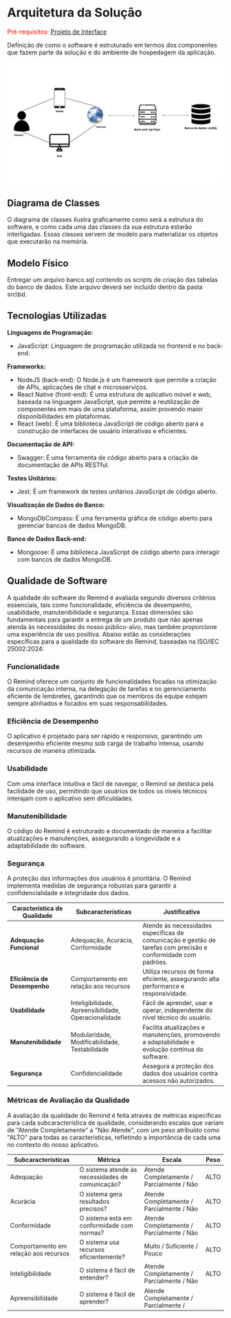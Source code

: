 # Arquitetura da Solução

<span style="color:red">Pré-requisitos: <a href="3-Projeto de Interface.md"> Projeto de Interface</a></span>

Definição de como o software é estruturado em termos dos componentes que fazem parte da solução e do ambiente de hospedagem da aplicação.

![Arquitetura da Solução](https://github.com/ICEI-PUC-Minas-PMV-ADS/pmv-ads-2024-1-e4-proj-infra-t4-g5-remind/blob/main/docs/img/Arquitetura-de-solucao.png)

## Diagrama de Classes

O diagrama de classes ilustra graficamente como será a estrutura do software, e como cada uma das classes da sua estrutura estarão interligadas. Essas classes servem de modelo para materializar os objetos que executarão na memória.
 
## Modelo Físico
Entregar um arquivo banco.sql contendo os scripts de criação das tabelas do banco de dados. Este arquivo deverá ser incluído dentro da pasta src\bd.

## Tecnologias Utilizadas

**Linguagens de Programação:**

* JavaScript: Linguagem de programação utilizada no frontend e no back-end.

**Frameworks:**

* NodeJS (back-end): O Node.js é um framework que permite a criação de APIs, aplicações de chat e microsserviços.
* React Native (front-end): É uma estrutura de aplicativo móvel e web, baseada na linguagem JavaScript, que permite a reutilização de componentes em mais de uma plataforma, assim provendo maior disponibilidades em plataformas.
* React (web): É uma biblioteca JavaScript de código aberto para a construção de interfaces de usuário interativas e eficientes.

**Documentação de API:**

* Swagger: É uma ferramenta de código aberto para a criação de documentação de APIs RESTful.

**Testes Unitários:**

* Jest: É um framework de testes unitários JavaScript de código aberto.

**Visualização de Dados do Banco:**

* MongoDbCompass: É uma ferramenta gráfica de código aberto para gerenciar bancos de dados MongoDB.

**Banco de Dados Back-end:**

* Mongoose: É uma biblioteca JavaScript de código aberto para interagir com bancos de dados MongoDB.


## Qualidade de Software

A qualidade do software do Remind é avaliada segundo diversos critérios essenciais, tais como funcionalidade, eficiência de desempenho, usabilidade, manutenibilidade e segurança. Essas dimensões são fundamentais para garantir a entrega de um produto que não apenas atenda às necessidades do nosso público-alvo, mas também proporcione uma experiência de uso positiva. Abaixo estão as considerações específicas para a qualidade do software do Remind, baseadas na ISO/IEC 25002:2024:

### Funcionalidade

O Remind oferece um conjunto de funcionalidades focadas na otimização da comunicação interna, na delegação de tarefas e no gerenciamento eficiente de lembretes, garantindo que os membros da equipe estejam sempre alinhados e focados em suas responsabilidades.

### Eficiência de Desempenho

O aplicativo é projetado para ser rápido e responsivo, garantindo um desempenho eficiente mesmo sob carga de trabalho intensa, usando recursos de maneira otimizada.

### Usabilidade

Com uma interface intuitiva e fácil de navegar, o Remind se destaca pela facilidade de uso, permitindo que usuários de todos os níveis técnicos interajam com o aplicativo sem dificuldades.

### Manutenibilidade

O código do Remind é estruturado e documentado de maneira a facilitar atualizações e manutenções, assegurando a longevidade e a adaptabilidade do software.

### Segurança

A proteção das informações dos usuários é prioritária. O Remind implementa medidas de segurança robustas para garantir a confidencialidade e integridade dos dados.

| Característica de Qualidade     | Subcaracterísticas                                        | Justificativa                                                                                                          |
|---------------------------------|-----------------------------------------------------------|------------------------------------------------------------------------------------------------------------------------|
| **Adequação Funcional**         | Adequação, Acurácia, Conformidade                         | Atende às necessidades específicas de comunicação e gestão de tarefas com precisão e conformidade com padrões.        |
| **Eficiência de Desempenho**    | Comportamento em relação aos recursos                     | Utiliza recursos de forma eficiente, assegurando alta performance e responsividade.                                    |
| **Usabilidade**                 | Inteligibilidade, Apreensibilidade, Operacionalidade      | Fácil de aprender, usar e operar, independente do nível técnico do usuário.                                            |
| **Manutenibilidade**            | Modularidade, Modificabilidade, Testabilidade             | Facilita atualizações e manutenções, promovendo a adaptabilidade e evolução contínua do software.                      |
| **Segurança**                   | Confidencialidade                                         | Assegura a proteção dos dados dos usuários contra acessos não autorizados.                                             |

### Métricas de Avaliação da Qualidade

A avaliação da qualidade do Remind é feita através de métricas específicas para cada subcaracterística de qualidade, considerando escalas que variam de "Atende Completamente" a "Não Atende", com um peso atribuído como "ALTO" para todas as características, refletindo a importância de cada uma no contexto do nosso aplicativo.

| Subcaracterísticas             | Métrica                                          | Escala                                      | Peso  |
|--------------------------------|-------------------------------------------------|---------------------------------------------|-------|
| Adequação                      | O sistema atende às necessidades de comunicação?| Atende Completamente / Parcialmente / Não  | ALTO  |
| Acurácia                       | O sistema gera resultados precisos?             | Atende Completamente / Parcialmente / Não  | ALTO  |
| Conformidade                   | O sistema está em conformidade com normas?      | Atende Completamente / Parcialmente / Não  | ALTO  |
| Comportamento em relação aos recursos | O sistema usa recursos eficientemente?       | Muito / Suficiente / Pouco                  | ALTO  |
| Inteligibilidade               | O sistema é fácil de entender?                  | Atende Completamente / Parcialmente / Não  | ALTO  |
| Apreensibilidade               | O sistema é fácil de aprender?                  | Atende Completamente / Parcialmente /


